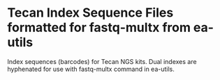 # Tecan Index Sequence Files formatted for fastq-multx from ea-utils

Index sequences (barcodes) for Tecan NGS kits. Dual indexes are hyphenated for use with fastq-multx command in ea-utils.  
  
